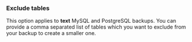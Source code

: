### Exclude tables

This option applies to **text** MySQL and PostgreSQL backups.  You can provide a comma separated list of tables which you want to exclude from your backup to create a smaller one.   

